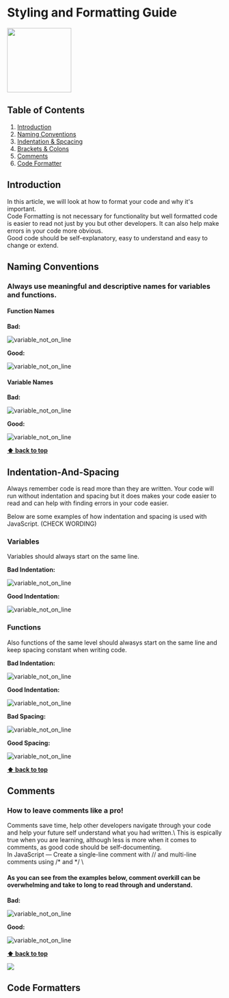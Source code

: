 
# Styling and Formatting Guide

<img src="images/soclogo.png"  width="150" height="150"> 

## Table of Contents 

1. [Introduction](#introduction)
2. [Naming Conventions](#Naming_Conventions)
3. [Indentation & Spcacing](#Indentation_And_Spacing)
4. [Brackets & Colons](#objects-and-data-structures)
5. [Comments](#classes)
6. [Code Formatter](#Code_formatters)

## Introduction
In this article, we will look at how to format your code and why it's important.
\
Code Formatting is not necessary for functionality but well formatted code is easier to read not just by you but other developers. It can also help make errors in your code more obvious.
\
Good code should be self-explanatory, easy to understand and easy to change or extend.

## **Naming Conventions**

### Always use meaningful and descriptive names for variables and functions.

#### Function Names

**Bad:**

![variable_not_on_line](images/namingCodeBad.png)

**Good:**

![variable_not_on_line](images/namingCodeGood.png)

#### Variable Names 

**Bad:**

![variable_not_on_line](images/variableNameBad.png)

**Good:**

![variable_not_on_line](images/variableNameGood.png)

**[⬆ back to top](#table-of-contents)**


## **Indentation-And-Spacing**

Always remember code is read more than they are written. Your code will run without indentation and spacing but it does makes your code easier to read and can help with finding errors in your code easier.

Below are some examples of how indentation and spacing is used with JavaScript. (CHECK WORDING)

### Variables
Variables should always start on the same line.

**Bad Indentation:**

![variable_not_on_line](images/variableNewLine.png)

**Good Indentation:**

![variable_not_on_line](images/variableOnsameLine.png)

### Functions
Also functions of the same level should alwasys start on the same line and keep spacing constant when writing code.

**Bad Indentation:**

![variable_not_on_line](images/adIndentation%20funtion.png)

**Good Indentation:**

![variable_not_on_line](images/goodIndentationFunction.png)

**Bad Spacing:**

![variable_not_on_line](images/bdFunct.png)

**Good Spacing:**

![variable_not_on_line](images/goodspacing.png)


**[⬆ back to top](#table-of-contents)**

## **Comments**

### How to leave comments like a pro!

Comments save time, help other developers navigate through your code and help your future self understand what you had written.\ 
This is espically true when you are learning, although less is more when it comes to comments, as good code should be self-documenting.
\
In JavaScript — Create a single-line comment with // and multi-line comments using /* and */ 
\
#### As you can see from the examples below, comment overkill can be overwhelming and take to long to read through and understand.

**Bad:**

![variable_not_on_line](images/commentCodeBad.png)

**Good:**

![variable_not_on_line](images/commentCodeGood.png)


**[⬆ back to top](#table-of-contents)**

<img src="images/deskLady.png"> 

## **Code Formatters**



